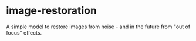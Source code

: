 # image-restoration
A simple model to restore images from noise - and in the future from "out of focus" effects.
